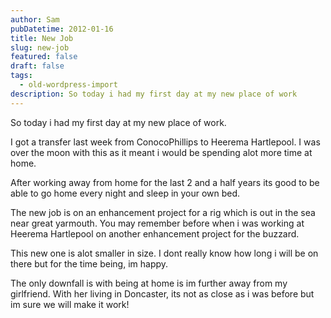 ```yaml
---
author: Sam
pubDatetime: 2012-01-16
title: New Job
slug: new-job
featured: false
draft: false
tags:
  - old-wordpress-import
description: So today i had my first day at my new place of work
---
```


So today i had my first day at my new place of work.

I got a transfer last week from ConocoPhillips to Heerema Hartlepool. I was over the moon with this as it meant i would be spending alot more time at home.

After working away from home for the last 2 and a half years its good to be able to go home every night and sleep in your own bed. 

The new job is on an enhancement project for a rig which is out in the sea near great yarmouth. You may remember before when i was working at Heerema Hartlepool on another enhancement project for the buzzard. 

This new one is alot smaller in size. I dont really know how long i will be on there but for the time being, im happy.

The only downfall is with being at home is im further away from my girlfriend. With her living in Doncaster, its not as close as i was before but im sure we will make it work!